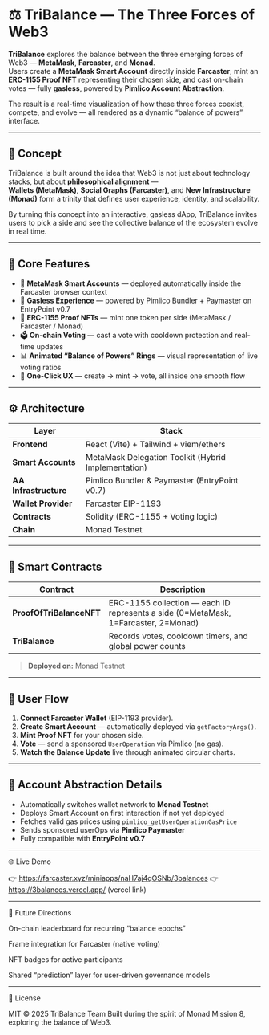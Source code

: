 # ⚖️ TriBalance — The Three Forces of Web3

**TriBalance** explores the balance between the three emerging forces of Web3 — **MetaMask**, **Farcaster**, and **Monad**.  
Users create a **MetaMask Smart Account** directly inside **Farcaster**, mint an **ERC-1155 Proof NFT** representing their chosen side, and cast on-chain votes — fully **gasless**, powered by **Pimlico Account Abstraction**.

The result is a real-time visualization of how these three forces coexist, compete, and evolve — all rendered as a dynamic “balance of powers” interface.

---

## 🌌 Concept

TriBalance is built around the idea that Web3 is not just about technology stacks, but about **philosophical alignment** —  
**Wallets (MetaMask)**, **Social Graphs (Farcaster)**, and **New Infrastructure (Monad)** form a trinity that defines user experience, identity, and scalability.

By turning this concept into an interactive, gasless dApp, TriBalance invites users to pick a side and see the collective balance of the ecosystem evolve in real time.

---

## 🧠 Core Features

- 🦊 **MetaMask Smart Accounts** — deployed automatically inside the Farcaster browser context  
- 💸 **Gasless Experience** — powered by Pimlico Bundler + Paymaster on EntryPoint v0.7  
- 🪪 **ERC-1155 Proof NFTs** — mint one token per side (MetaMask / Farcaster / Monad)  
- 🗳️ **On-chain Voting** — cast a vote with cooldown protection and real-time updates  
- 📊 **Animated “Balance of Powers” Rings** — visual representation of live voting ratios  
- 🧩 **One-Click UX** — create → mint → vote, all inside one smooth flow  

---

## ⚙️ Architecture

| Layer | Stack |
|-------|-------|
| **Frontend** | React (Vite) + Tailwind + viem/ethers |
| **Smart Accounts** | MetaMask Delegation Toolkit (Hybrid Implementation) |
| **AA Infrastructure** | Pimlico Bundler & Paymaster (EntryPoint v0.7) |
| **Wallet Provider** | Farcaster EIP-1193 |
| **Contracts** | Solidity (ERC-1155 + Voting logic) |
| **Chain** | Monad Testnet |

---

## 🔗 Smart Contracts

| Contract | Description |
|-----------|--------------|
| **ProofOfTriBalanceNFT** | ERC-1155 collection — each ID represents a side (0=MetaMask, 1=Farcaster, 2=Monad) |
| **TriBalance** | Records votes, cooldown timers, and global power counts |

> **Deployed on:** Monad Testnet  

---

## 🚀 User Flow

1. **Connect Farcaster Wallet** (EIP-1193 provider).  
2. **Create Smart Account** — automatically deployed via `getFactoryArgs()`.  
3. **Mint Proof NFT** for your chosen side.  
4. **Vote** — send a sponsored `UserOperation` via Pimlico (no gas).  
5. **Watch the Balance Update** live through animated circular charts.

---

## 🧩 Account Abstraction Details

- Automatically switches wallet network to **Monad Testnet**  
- Deploys Smart Account on first interaction if not yet deployed  
- Fetches valid gas prices using `pimlico_getUserOperationGasPrice`  
- Sends sponsored userOps via **Pimlico Paymaster**  
- Fully compatible with **EntryPoint v0.7**

---
🌐 Live Demo

👉 https://farcaster.xyz/miniapps/naH7aj4qOSNb/3balances
👉 https://3balances.vercel.app/ (vercel link)

---

🧭 Future Directions

On-chain leaderboard for recurring “balance epochs”

Frame integration for Farcaster (native voting)

NFT badges for active participants

Shared “prediction” layer for user-driven governance models

---

🧾 License

MIT © 2025 TriBalance Team
Built during the spirit of Monad Mission 8, exploring the balance of Web3.